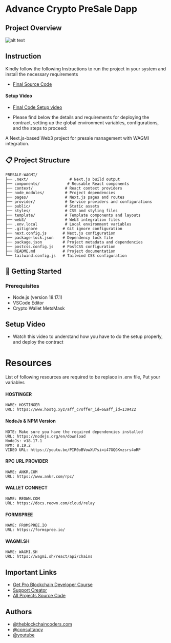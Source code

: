 # Advance Crypto PreSale Dapp

## Project Overview

![alt text](https://www.daulathussain.com/wp-content/uploads/2025/02/Advance-Crypto-PreSale-Dapp.jpg)

## Instruction

Kindly follow the following Instructions to run the project in your system and install the necessary requirements

- [Final Source Code](https://www.theblockchaincoders.com/SourceCode)

#### Setup Video

- [Final Code Setup video](https://youtu.be/HSJ3NSr7UKE?si=nz5M4T5iNcU1VwsN)

- Please find below the details and requirements for deploying the contract, setting up the global environment variables, configurations, and the steps to proceed:

A Next.js-based Web3 project for presale management with WAGMI integration.

## 📋 Project Structure

```
PRESALE-WAGMI/
├── .next/                  # Next.js build output
├── components/            # Reusable React components
├── context/              # React context providers
├── node_modules/         # Project dependencies
├── pages/                # Next.js pages and routes
├── provider/             # Service providers and configurations
├── public/               # Static assets
├── styles/               # CSS and styling files
├── template/             # Template components and layouts
├── web3/                 # Web3 integration files
├── .env.local            # Local environment variables
├── .gitignore           # Git ignore configuration
├── next.config.js       # Next.js configuration
├── package-lock.json    # Dependency lock file
├── package.json         # Project metadata and dependencies
├── postcss.config.js    # PostCSS configuration
├── README.md            # Project documentation
└── tailwind.config.js   # Tailwind CSS configuration
```

## 🚀 Getting Started

### Prerequisites

- Node.js (version 18.17.1)
- VSCode Editor
- Crypto Wallet MetsMask

## Setup Video

- Watch this video to understand how you have to do the setup properly, and deploy the contract

# Resources

List of following resources are required to be replace in .env file, Put your variables

#### HOSTINGER

```
NAME: HOSTINGER
URL: https://www.hostg.xyz/aff_c?offer_id=6&aff_id=139422
```

#### NodeJs & NPM Version

```
NOTE: Make sure you have the required dependencies installed
URL: https://nodejs.org/en/download
NodeJs: v18.17.1
NPM: 8.19.2
VIDEO URL: https://youtu.be/PIR0oBVowXU?si=i47GQGKvzsrs4oRP
```

#### RPC URL PROVIDER

```
NAME: ANKR.COM
URL: https://www.ankr.com/rpc/
```

#### WALLET CONNECT

```
NAME: REOWN.COM
URL: https://docs.reown.com/cloud/relay
```

#### FORMSPREE

```
NAME: FROMSPREE.IO
URL: https://formspree.io/
```

#### WAGMI.SH

```
NAME: WAGMI.SH
URL: https://wagmi.sh/react/api/chains
```

## Important Links

- [Get Pro Blockchain Developer Course](https://www.theblockchaincoders.com/pro-nft-marketplace)
- [Support Creator](https://bit.ly/Support-Creator)
- [All Projects Source Code](https://www.theblockchaincoders.com/SourceCode)

## Authors

- [@theblockchaincoders.com](https://www.theblockchaincoders.com/)
- [@consultancy](https://www.theblockchaincoders.com/consultancy)
- [@youtube](https://www.youtube.com/@daulathussain)
